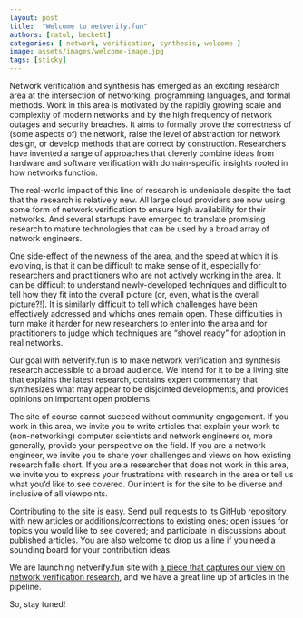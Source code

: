 ```yaml
---
layout: post
title:  "Welcome to netverify.fun"
authors: [ratul, beckett]
categories: [ network, verification, synthesis, welcome ]
image: assets/images/welcome-image.jpg
tags: [sticky]
---
```


Network verification and synthesis has emerged as an exciting research area at the intersection of networking, programming languages, and formal methods. Work in this area is motivated by the rapidly growing scale and complexity of modern networks and by the high frequency of network outages and security breaches. It aims to formally prove the correctness of (some aspects of) the network, raise the level of abstraction for network design, or develop methods that are correct by construction. Researchers have invented a range of approaches that cleverly combine ideas from hardware and software verification with domain-specific insights rooted in how networks function.

The real-world impact of this line of research is undeniable despite the fact that the research is relatively new. All large cloud providers are now using some form of network verification to ensure high availability for their networks. And several startups have emerged to translate promising research to mature technologies that can be used by a broad array of network engineers. 

One side-effect of the newness of the area, and the speed at which it is evolving, is that it can be difficult to make sense of it, especially 
for researchers and practitioners who are not actively working in the area. It can be difficult to understand newly-developed techniques and difficult to tell how they fit into the overall picture (or, even, what is the overall picture?!). It is similarly difficult to tell which challenges have been effectively addressed and whichs ones remain open. These difficulties in turn make it harder for new researchers to enter into the area and for practitioners to judge which techniques are “shovel ready” for adoption in real networks.

Our goal with netverify.fun is to make network verification and synthesis research accessible to a broad audience. We intend for it to be a living site that explains the latest research, contains expert commentary that synthesizes what may appear to be disjointed developments, and provides opinions on important open problems. 

The site of course cannot succeed without community engagement. If you work in this area, we invite you to write articles that explain your work to (non-networking) computer scientists and network engineers or, more generally, provide your perspective on the field. If you are a network engineer, we invite you to share your challenges and views on how existing research falls short. If you are a researcher that does not work in this area, we invite you to express your frustrations with research in the area or tell us what you’d like to see covered. Our intent is for the site to be diverse and inclusive of all viewpoints. 

Contributing to the site is easy. Send pull requests to [its GitHub repository](https://github.com/netverify/netverify.github.io) with new articles or additions/corrections to existing ones; open issues for topics you would like to see covered; and participate in discussions about published articles. You are also welcome to drop us a line if you need a sounding board for your contribution ideas.

We are launching netverify.fun site with [a piece that captures our view on network verification research](https://netverify.fun/current-state-of-research/), and we have a great line up of articles in the pipeline. 

So, stay tuned! 
